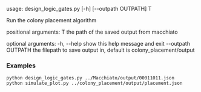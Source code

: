 
usage: design_logic_gates.py [-h] [--outpath OUTPATH] T

Run the colony placement algorithm

positional arguments:
  T                  the path of the saved output from macchiato

optional arguments:
  -h, --help         show this help message and exit
  --outpath OUTPATH  the filepath to save output in, default is
                     colony_placement/output


### Examples 
```
python design_logic_gates.py ../Macchiato/output/00011011.json
python simulate_plot.py ../colony_placement/output/placement.json
```
